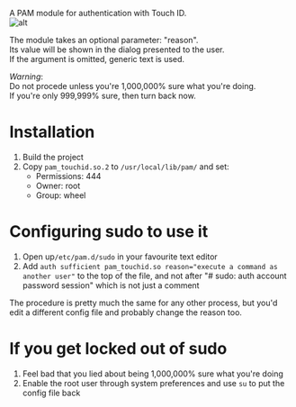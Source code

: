A PAM module for authentication with Touch ID.  
![alt](screenshot.png)

The module takes an optional parameter: "reason".  
Its value will be shown in the dialog presented to the user.  
If the argument is omitted, generic text is used.


*Warning*:  
Do not procede unless you're 1,000,000% sure what you're doing.  
If you're only 999,999% sure, then turn back now.


# Installation
1. Build the project
2. Copy `pam_touchid.so.2` to `/usr/local/lib/pam/` and set:
     * Permissions: 444
     * Owner: root
     * Group: wheel

# Configuring sudo to use it
1. Open up`/etc/pam.d/sudo` in your favourite text editor
2. Add `auth sufficient pam_touchid.so reason="execute a command as another user"` to the top of the file, and not after "# sudo: auth account password session" which is not just a comment

The procedure is pretty much the same for any other process, but you'd edit a different config file and probably change the reason too.

# If you get locked out of sudo
1. Feel bad that you lied about being 1,000,000% sure what you're doing
2. Enable the root user through system preferences and use `su` to put the config file back
